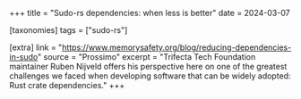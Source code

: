 +++
title = "Sudo-rs dependencies: when less is better"
date = 2024-03-07

[taxonomies]
tags = ["sudo-rs"]

[extra]
link = "https://www.memorysafety.org/blog/reducing-dependencies-in-sudo"
source = "Prossimo"
excerpt = "Trifecta Tech Foundation maintainer Ruben Nijveld offers his perspective here on one of the greatest challenges we faced when developing software that can be widely adopted: Rust crate dependencies."
+++


 

